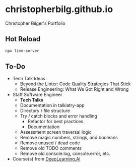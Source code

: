 # christopherbilg.github.io

Christopher Bilger's Portfolio

## Hot Reload

```bash
npx live-server
```

## To-Do

- Tech Talk Ideas
  - Beyond the Linter: Code Quality Strategies That Stick
  - Release Engineering: What We Got Right and Wrong
- Staff Software Engineer
  - **Tech Talks**
  - Documentation in talkiatry-app
  - Directory / file structure
  - Try / catch blocks and error handling
    - Refactor for best practices
    - Documentation
  - Assessment screen traversal logic
  - Remove magic numbers, strings, and booleans
  - Remove unused / dead code
  - Remove old TODO comments
  - Remove old console.log, console.error, etc.
- Course(s) from [DeepLearning.AI](https://www.deeplearning.ai/)
